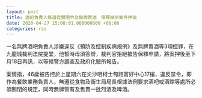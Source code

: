 ```yaml
---
layout: post
title: 酒吧負責人無遵從關閉令及無牌賣酒　保釋被拒案件押後
date: 2020-04-27 15:08:01.000000000 +08:00
categories: rss
---
```


一名無牌酒吧負責人涉嫌違反《預防及控制疾病規例》及無牌賣酒等3項控罪，在九龍城裁判法院提堂，他暫時毋須答辯，裁判官拒絕被告保釋申請，將案押後至下月18日再訊，以等候警方調查及政府化驗所報告。

案情指，46歲被告控於上星期六在尖沙咀柯士甸路富好中心17樓，違反禁令，即作為餐飲業務負責人，無遵從食物及衞生局局長根據法例要求酒吧或酒館等處所必須關閉的規定，同時無牌管有及售賣一批烈酒及啤酒。
